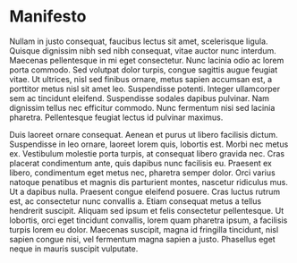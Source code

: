 # Manifesto

Nullam in justo consequat, faucibus lectus sit amet, scelerisque ligula. Quisque dignissim nibh sed nibh consequat, vitae auctor nunc interdum. Maecenas pellentesque in mi eget consectetur. Nunc lacinia odio ac lorem porta commodo. Sed volutpat dolor turpis, congue sagittis augue feugiat vitae. Ut ultrices, nisl sed finibus ornare, metus sapien accumsan est, a porttitor metus nisl sit amet leo. Suspendisse potenti. Integer ullamcorper sem ac tincidunt eleifend. Suspendisse sodales dapibus pulvinar. Nam dignissim tellus nec efficitur commodo. Nunc fermentum nisi sed lacinia pharetra. Pellentesque feugiat lectus id pulvinar maximus.

Duis laoreet ornare consequat. Aenean et purus ut libero facilisis dictum. Suspendisse in leo ornare, laoreet lorem quis, lobortis est. Morbi nec metus ex. Vestibulum molestie porta turpis, at consequat libero gravida nec. Cras placerat condimentum ante, quis dapibus nunc facilisis eu. Praesent ex libero, condimentum eget metus nec, pharetra semper dolor. Orci varius natoque penatibus et magnis dis parturient montes, nascetur ridiculus mus. Ut a dapibus nulla. Praesent congue eleifend posuere. Cras luctus rutrum est, ac consectetur nunc convallis a. Etiam consequat metus a tellus hendrerit suscipit. Aliquam sed ipsum et felis consectetur pellentesque. Ut lobortis, orci eget tincidunt convallis, lorem quam pharetra ipsum, a facilisis turpis lorem eu dolor. Maecenas suscipit, magna id fringilla tincidunt, nisl sapien congue nisi, vel fermentum magna sapien a justo. Phasellus eget neque in mauris suscipit vulputate. 